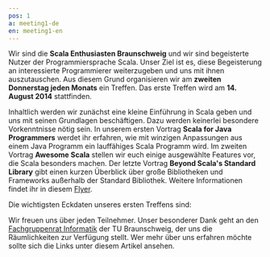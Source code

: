 ```yaml
---
pos: 1
a: meeting1-de
en: meeting1-en
---
```


Wir sind die **Scala Enthusiasten Braunschweig** und wir sind begeisterte Nutzer der Programmiersprache Scala.
Unser Ziel ist es, diese Begeisterung an interessierte Programmierer weiterzugeben und uns mit ihnen auszutauschen.
Aus diesem Grund organisieren wir am **zweiten Donnerstag jeden Monats** ein Treffen.
Das erste Treffen wird am **14. August 2014** stattfinden.

Inhaltlich werden wir zunächst eine kleine Einführung in Scala geben und uns mit seinen Grundlagen beschäftigen.
Dazu werden keinerlei besondere Vorkenntnisse nötig sein.
In unserem ersten Vortrag **Scala for Java Programmers** werdet ihr erfahren, wie mit winzigen Anpassungen aus einem Java Programm ein lauffähiges Scala Programm wird.
Im zweiten Vortrag **Awesome Scala** stellen wir euch einige ausgewählte Features vor, die Scala besonders machen.
Der letzte Vortrag **Beyond Scala's Standard Library** gibt einen kurzen Überblick über große Bibliotheken und Frameworks außerhalb der Standard Bibliothek.
Weitere Informationen findet ihr in diesem [Flyer](http://scala-bs.de/meetings/Scala-Enthusiasts-Braunschweig-Meeting-2014-08-14.pdf).

Die wichtigsten Eckdaten unseres ersten Treffens sind:

Wir freuen uns über jeden Teilnehmer.
Unser besonderer Dank geht an den [Fachgruppenrat Informatik](http://fginfo.cs.tu-bs.de) der TU Braunschweig, der uns die Räumlichkeiten zur Verfügung stellt. 
Wer mehr über uns erfahren möchte sollte sich die Links unter diesem Artikel ansehen.